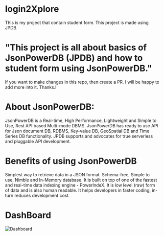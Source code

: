 # login2Xplore
This is my project that contain student form. This project is made using JPDB. 
# "This project is all about basics of JsonPowerDB (JPDB) and how to student form using JsonPowerDB."
If you want to make changes in this repo, then create a PR. I will be happy to add more into it. Thanks.!
# About JsonPowerDB:
JsonPowerDB is a Real-time, High Performance, Lightweight and Simple to Use, Rest API based Multi-mode DBMS. JsonPowerDB has ready to use API for Json document DB, RDBMS, Key-value DB, GeoSpatial DB and Time Series DB functionality. JPDB supports and advocates for true serverless and pluggable API development.
# Benefits of using JsonPowerDB
Simplest way to retrieve data in a JSON format.
Schema-free, Simple to use, Nimble and In-Memory database.
It is built on top of one of the fastest and real-time data indexing engine - PowerIndeX.
It is low level (raw) form of data and is also human readable.
It helps developers in faster coding, in-turn reduces development cost.
# DashBoard
![Dashboard](https://github.com/Anjali182003/login2Xplore/assets/103763691/e57250f6-373d-4fd2-8ac3-602f01568f29)






